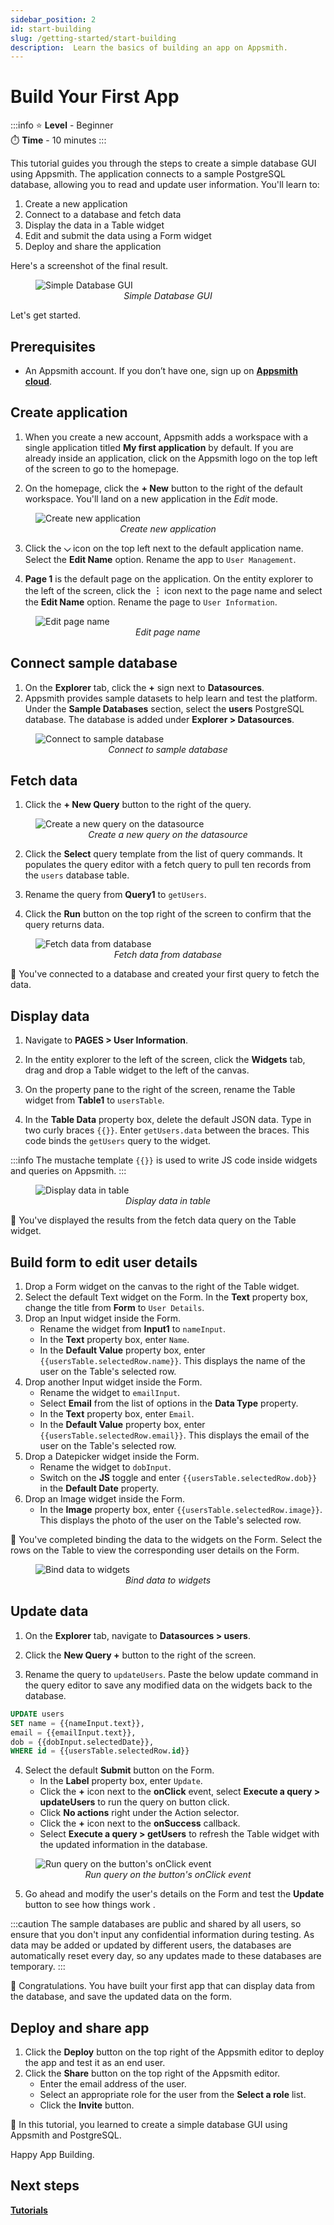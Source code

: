 ```yaml
---
sidebar_position: 2
id: start-building
slug: /getting-started/start-building
description:  Learn the basics of building an app on Appsmith.
---
```

# Build Your First App

:::info
⭐ **Level** - Beginner <br/>
⏱️ **Time** - 10 minutes
:::

This tutorial guides you through the steps to create a simple database GUI using Appsmith. The application connects to a sample PostgreSQL database, allowing you to read and update user information. You'll learn to:

1. Create a new application
2. Connect to a database and fetch data 
3. Display the data in a Table widget
4. Edit and submit the data using a Form widget
5. Deploy and share the application

Here's a screenshot of the final result.

<figure>
  <img src="/img/beginner-tutorial-output.png" style= {{width:"100%", height:"auto"}} alt="Simple Database GUI"/>
  <figcaption align = "center"><i>Simple Database GUI</i></figcaption>
</figure>

Let's get started.

## Prerequisites

* An Appsmith account. If you don’t have one, sign up on [**Appsmith cloud**](https://app.appsmith.com/).

## Create application

1. When you create a new account, Appsmith adds a workspace with a single application titled **My first application** by default. If you are already inside an application, click on the Appsmith logo on the top left of the screen to go to the homepage.

2. On the homepage, click the **+ New** button to the right of the default workspace. You'll land on a new application in the *Edit* mode.

<figure>
  <img src="/img/create-new-app.png" style= {{width:"100%", height:"auto"}} alt="Create new application"/>
  <figcaption align = "center"><i>Create new application</i></figcaption>
</figure>

3. Click the **⌵** icon on the top left next to the default application name. Select the **Edit Name** option. Rename the app to `User Management`.

4. **Page 1** is the default page on the application. On the entity explorer to the left of the screen, click the **︙** icon next to the page name and select the **Edit Name** option. Rename the page to `User Information`.

<figure>
  <img src="/img/edit-page-name.png" style= {{width:"100%", height:"auto"}} alt="Edit page name"/>
  <figcaption align = "center"><i>Edit page name</i></figcaption>
</figure>

## Connect sample database

1. On the **Explorer** tab, click the **+** sign next to **Datasources**. 
2. Appsmith provides sample datasets to help learn and test the platform. Under the **Sample Databases** section, select the **users** PostgreSQL database. The database is added under **Explorer > Datasources**.

<figure>
  <img src="/img/Add_Datasource.png" style= {{width:"100%", height:"auto"}} alt="Connect to sample database"/>
  <figcaption align = "center"><i>Connect to sample database</i></figcaption>
</figure>

## Fetch data

1. Click the **+ New Query** button to the right of the query.

<figure>
  <img src="/img/create-new-query.png" style= {{width:"100%", height:"auto"}} alt="Create a new query on the datasource"/>
  <figcaption align = "center"><i>Create a new query on the datasource</i></figcaption>
</figure>

2. Click the **Select** query template from the list of query commands. It populates the query editor with a fetch query to pull ten records from the `users` database table. 

3. Rename the query from **Query1** to `getUsers`.

4. Click the **Run** button on the top right of the screen to confirm that the query returns data.

<figure>
  <img src="/img/fetch-data-query.png" style= {{width:"100%", height:"auto"}} alt="Fetch data from database"/>
  <figcaption align = "center"><i>Fetch data from database</i></figcaption>
</figure>

🚩 You've connected to a database and created your first query to fetch the data.

## Display data

1. Navigate to **PAGES > User Information**. 

2. In the entity explorer to the left of the screen, click the **Widgets** tab, drag and drop a Table widget to the left of the canvas. 

3. On the property pane to the right of the screen, rename the Table widget from **Table1** to `usersTable`.

4. In the **Table Data** property box, delete the default JSON data. Type in two curly braces `{{}}`. Enter `getUsers.data` between the braces. This code binds the `getUsers` query to the widget.

:::info
The mustache template `{{}}` is used to write JS code inside widgets and queries on Appsmith.
:::

<figure>
  <img src="/img/display-data-in-table.png" style= {{width:"100%", height:"auto"}} alt="Display data in table"/>
  <figcaption align = "center"><i>Display data in table</i></figcaption>
</figure>

🚩 You've displayed the results from the fetch data query on the Table widget.

## Build form to edit user details

1. Drop a Form widget on the canvas to the right of the Table widget. 
2. Select the default Text widget on the Form. In the **Text** property box, change the title from **Form** to `User Details`.
3. Drop an Input widget inside the Form. 
    * Rename the widget from **Input1** to `nameInput`. 
    * In the **Text** property box, enter `Name`. 
    * In the **Default Value** property box, enter `{{usersTable.selectedRow.name}}`. This displays the name of the user on the Table's selected row.
4. Drop another Input widget inside the Form. 
    * Rename the widget to `emailInput`.
    * Select **Email** from the list of options in the **Data Type** property.
    * In the **Text** property box, enter `Email`.
    * In the **Default Value** property box, enter `{{usersTable.selectedRow.email}}`. This displays the email of the user on the Table's selected row.
5. Drop a Datepicker widget inside the Form. 
    * Rename the widget to `dobInput`.
    * Switch on the **JS** toggle and enter `{{usersTable.selectedRow.dob}}` in the <b>Default Date</b> property.
6. Drop an Image widget inside the Form. 
    * In the **Image** property box, enter `{{usersTable.selectedRow.image}}`. This displays the photo of the user on the Table's selected row.

🚩 You've completed binding the data to the widgets on the Form. Select the rows on the Table to view the corresponding user details on the Form.

<figure>
  <img src="/img/bind-data-to-widgets.gif" style= {{width:"100%", height:"auto"}} alt="Bind data to widgets"/>
  <figcaption align = "center"><i>Bind data to widgets</i></figcaption>
</figure>

## Update data

1. On the **Explorer** tab, navigate to **Datasources > users**. 

2. Click the **New Query +** button to the right of the screen.

3. Rename the query to `updateUsers`. Paste the below update command in the query editor to save any modified data on the widgets back to the database.

  ```sql
  UPDATE users 
  SET name = {{nameInput.text}}, 
  email = {{emailInput.text}}, 
  dob = {{dobInput.selectedDate}}, 
  WHERE id = {{usersTable.selectedRow.id}} 
  ```
4. Select the default **Submit** button on the Form.
    * In the **Label** property box, enter `Update`.
    * Click the **+** icon next to the **onClick** event, select **Execute a query > updateUsers** to run the query on button click. 
    * Click **No actions** right under the Action selector.  
    * Click the **+** icon next to the **onSuccess** callback. 
    * Select **Execute a query > getUsers** to refresh the Table widget with the updated information in the database. 

<figure>
  <img src="/img/run-query-on-click-event.png" style= {{width:"100%", height:"auto"}} alt="Run query on the button's onClick event"/>
  <figcaption align = "center"><i>Run query on the button's onClick event</i></figcaption>
</figure>

5. Go ahead and modify the user's details on the Form and test the **Update** button to see how things work .

  :::caution
  The sample databases are public and shared by all users, so ensure that you don't input any confidential information during testing. As data may be added or updated by different users, the databases are automatically reset every day, so any updates made to these databases are temporary.
  :::

🚩 Congratulations. You have built your first app that can display data from the database, and save the updated data on the form.

## Deploy and share app

1. Click the **Deploy** button on the top right of the Appsmith editor to deploy the app and test it as an end user. 
2. Click the **Share** button on the top right of the Appsmith editor.
    * Enter the email address of the user.
    * Select an appropriate role for the user from the **Select a role** list.
    * Click the **Invite** button.

🚩 In this tutorial, you learned to create a simple database GUI using Appsmith and PostgreSQL. 

Happy App Building.

## Next steps

[**Tutorials**](/learning-and-resources/tutorials/)<br />
